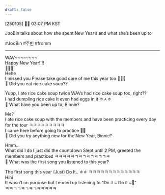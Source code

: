 ```yaml
---
draft: false
---
```

[250105] 🐣💭 03:07 PM KST

JooBin talks about how she spent New Year’s and what she’s been up to 

#JooBin #주빈 #fromm
___
WAV~~~~~~~~  
Happy New Year!!!!  
🤍🤍🤍  
Hehe  
I missed you
Please take good care of me this year too 🫶🏻😚  
🫧 Did you eat rice cake soup??

Yupp, I ate rice cake soup twice
WAVs had rice cake soup too, right??  
I had dumpling rice cake
It even had eggs in it 
ㅎㅅㅎ  
🫧 What have you been up to, Binnie?

Me?  
I ate rice cake soup with the members
and have been practicing every day for the tour
ㅋㅋㅋㅋㅋㅋㅋㅋㅋ  
I came here before going to practice
✌🏻  
🫧 Did you try anything new for the New Year, Binnie?

Hmm...  
What did I do
I just did the countdown
Slept until 2 PM, greeted the members and practiced 
ㅋㅋㅋㅋㅋㄱㅋㄱㅋㄱㅋㄱㄱㅋ  
🫧 What was the first song you listened to this year?

The first song this year
(Just) Do It..  ㅎㅎ
ㅋㅋㅋㅋㅋㅋㅋㅋㅋㅋㅋㅋㅋ  
Hihi  
It wasn’t on purpose but I ended up listening to
"Do it ~ Do it ~🎵"   
ㅋㅋㄱㄱㅋㄱㅋㄱㅋㅋㅋㅋㅋ
